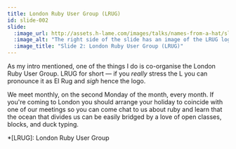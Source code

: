 ```yaml
---
title: London Ruby User Group (LRUG)
id: slide-002
slide:
  :image_url: http://assets.h-lame.com/images/talks/names-from-a-hat/slides/002.png
  :image_alt: "The right side of the slide has an image of the LRUG logo, a cowboy with ruby themed poncho and the phrase 'El Rug' floating beside it; text: London Ruby User Group (LRUG)"
  :image_title: "Slide 2: London Ruby User Group (LRUG)"
---
```

As my intro mentioned, one of the things I do is co-organise the London Ruby User Group.  LRUG for short — if you _really_ stress the L you can pronounce it as El Rug and *sigh* hence the logo.

We meet monthly, on the second Monday of the month, every month.  If you're coming to London you should arrange your holiday to coincide with one of our meetings so you can come chat to us about ruby and learn that the ocean that divides us can be easily bridged by a love of open classes, blocks, and duck typing.

*[LRUG]: London Ruby User Group
